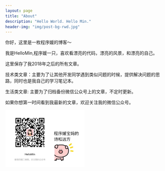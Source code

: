 ```yaml
---
layout: page
title: "About"
description: "Hello World. Hello Min."
header-img: "img/post-bg-rwd.jpg"
---
```

你好，这里是一枚程序媛的博客～

我是HelloMin,程序媛一只，喜欢看漂亮的代码，漂亮的风景，和漂亮的自己。

这里保存了我2018年之后的所有文章。

技术类文章：主要为了让其他开发同学遇到类似问题的时候，提供解决问题的思路，同时也是我自己的学习笔记本。

生活类文章: 主要为了归档备份微信公众号上的文章，不定时更新。

如果你想第一时间看到我最新的文章，欢迎关注我的微信公众号。

<img src="/img/qrcode.jpeg" alt="每周一更" width="250px"/>
